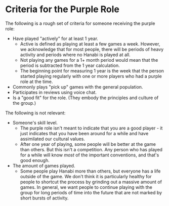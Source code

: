 # Criteria for the Purple Role

The following is a rough set of criteria for someone receiving the purple role:

- Have played "actively" for at least 1 year.
  - Active is defined as playing at least a few games a week. However, we acknowledge that for most people, there will be periods of heavy activity and periods where no Hanabi is played at all.
  - Not playing any games for a 1+ month period would mean that the period is subtracted from the 1 year calculation.
  - The beginning point for measuring 1 year is the week that the person started playing regularly with one or more players who had a purple role at the time.
- Commonly plays "pick up" games with the general population.
- Participates in reviews using voice chat.
- Is a "good fit" for the role. (They embody the principles and culture of the group.)

The following is not relevant:

- Someone's skill level.
  - The purple role isn't meant to indicate that you are a good player - it just indicates that you have been around for a while and have assimilated our cultural values.
  - After one year of playing, some people will be better at the game than others. But this isn't a competition. Any person who has played for a while will know _most_ of the important conventions, and that's good enough.
- The amount of games played.
  - Some people play Hanabi more than others, but everyone has a life outside of the game. We don't think it is particularly healthy for people to shortcut the process by grinding out a massive amount of games. In general, we want people to continue playing with the group for long periods of time into the future that are not marked by short bursts of activity.
